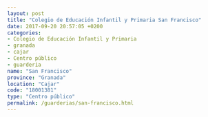 ```yaml
---
layout: post
title: "Colegio de Educación Infantil y Primaria San Francisco"
date: 2017-09-20 20:57:05 +0200
categories:
- Colegio de Educación Infantil y Primaria
- granada
- cajar
- Centro público
- guarderia
name: "San Francisco"
province: "Granada"
location: "Cajar"
code: "18001381"
type: "Centro público"
permalink: /guarderias/san-francisco.html
---
```

